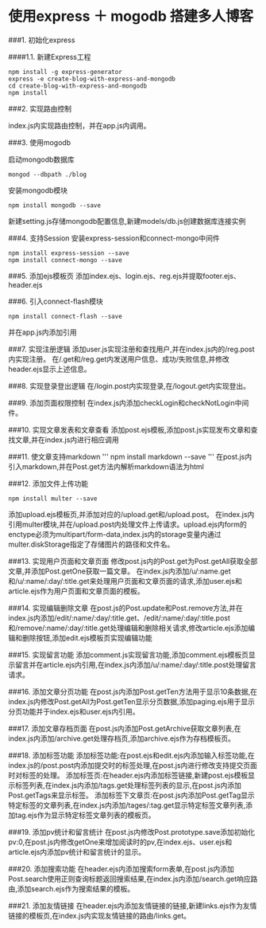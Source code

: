 # 使用express ＋ mogodb 搭建多人博客

###1. 初始化express

####1.1. 新建Express工程
```
npm install -g express-generator
express -e create-blog-with-express-and-mongodb
cd create-blog-with-express-and-mongodb
npm install
```

###2. 实现路由控制

index.js内实现路由控制，并在app.js内调用。

###3. 使用mogodb

启动mongodb数据库
```
mongod --dbpath ./blog
```
安装mongodb模块
```
npm install mongodb --save
```
新建setting.js存储mongodb配置信息,新建models/db.js创建数据库连接实例

###4. 支持Session
安装express-session和connect-mongo中间件
```
npm install express-session --save
npm install connect-mongo --save
```

###5. 添加ejs模板页
添加index.ejs、login.ejs、reg.ejs并提取footer.ejs、header.ejs

###6. 引入connect-flash模块
```
npm install connect-flash --save
```
并在app.js内添加引用

###7. 实现注册逻辑
添加user.js实现注册和查找用户,并在index.js内的/reg.post内实现注册。
在/.get和/reg.get内发送用户信息、成功/失败信息,并修改header.ejs显示上述信息。

###8. 实现登录登出逻辑
在/login.post内实现登录,在/logout.get内实现登出。

###9. 添加页面权限控制
在index.js内添加checkLogin和checkNotLogin中间件。

###10. 实现文章发表和文章查看
添加post.ejs模板,添加post.js实现发布文章和查找文章,并在index.js内进行相应调用

###11. 使文章支持markdown
'''
npm install markdown --save
'''
在post.js内引入markdown,并在Post.get方法内解析markdown语法为html

###12. 添加文件上传功能
```
npm install multer --save
```
添加upload.ejs模板页,并添加对应的/upload.get和/upload.post。
在index.js内引用multer模块,并在/upload.post内处理文件上传请求。upload.ejs内form的enctype必须为multipart/form-data,index.js内的storage变量内通过multer.diskStorage指定了存储图片的路径和文件名。

###13. 实现用户页面和文章页面
修改post.js内的Post.get为Post.getAll获取全部文章,并添加Post.getOne获取一篇文章。
在index.js内添加/u/:name.get和/u/:name/:day/:title.get来处理用户页面和文章页面的请求,添加user.ejs和article.ejs作为用户页面和文章页面的模板。

###14. 实现编辑删除文章
在post.js的Post.update和Post.remove方法,并在index.js内添加/edit/:name/:day/:title.get、/edit/:name/:day/:title.post和/remove/:name/:day/:title.get处理编辑和删除相关请求,修改article.ejs添加编辑和删除按钮,添加edit.ejs模板页实现编辑功能

###15. 实现留言功能
添加comment.js实现留言功能,添加comment.ejs模板页显示留言并在article.ejs内引用,在index.js内添加/u/:name/:day/:title.post处理留言请求。

###16. 添加文章分页功能
在post.js内添加Post.getTen方法用于显示10条数据,在index.js内修改Post.getAll为Post.getTen显示分页数据,添加paging.ejs用于显示分页功能并于index.ejs和user.ejs内引用。

###17. 添加文章存档页面
在post.js内添加Post.getArchive获取文章列表,在index.js内添加/archive.get处理存档页,添加archive.ejs作为存档模板页。

###18. 添加标签功能
添加标签功能:在post.ejs和edit.ejs内添加输入标签功能,在index.js的/post.post内添加提交时的标签处理,在post.js内进行修改支持提交页面时对标签的处理。
添加标签页:在header.ejs内添加标签链接,新建post.ejs模板显示标签列表,在index.js内添加/tags.get处理标签列表的显示,在post.js内添加Post.getTags来显示标签。
添加标签下文章页:在post.js内添加Post.getTag显示特定标签的文章列表,在index.js内添加/tages/:tag.get显示特定标签文章列表,添加tag.ejs作为显示特定标签文章列表的模板页。

###19. 添加pv统计和留言统计
在post.js内修改Post.prototype.save添加初始化pv:0,在post.js内修改getOne来增加阅读时的pv,在index.ejs、user.ejs和article.ejs内添加pv统计和留言统计的显示。

###20. 添加搜索功能
在header.ejs内添加搜索form表单,在post.js内添加Post.search使用正则查询标题返回搜索结果,在index.js内添加/search.get响应路由,添加search.ejs作为搜索结果的模板。

###21. 添加友情链接
在header.ejs内添加友情链接的链接,新建links.ejs作为友情链接的模板页,在index.js内实现友情链接的路由/links.get。